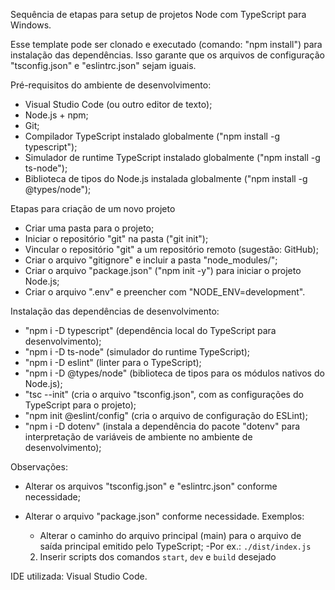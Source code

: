 Sequência de etapas para setup de projetos Node com TypeScript para Windows.

Esse template pode ser clonado e executado (comando: "npm install") para instalação das dependências. Isso garante que os arquivos de configuração "tsconfig.json" e "eslintrc.json" sejam iguais.

Pré-requisitos do ambiente de desenvolvimento:

- Visual Studio Code (ou outro editor de texto);
- Node.js + npm;
- Git;
- Compilador TypeScript instalado globalmente ("npm install -g typescript");
- Simulador de runtime TypeScript instalado globalmente ("npm install -g ts-node");
- Biblioteca de tipos do Node.js instalada globalmente ("npm install -g @types/node");

Etapas para criação de um novo projeto

- Criar uma pasta para o projeto;
- Iniciar o repositório "git" na pasta ("git init");
- Vincular o repositório "git" a um repositório remoto (sugestão: GitHub);
- Criar o arquivo "gitignore" e incluir a pasta "node_modules/";
- Criar o arquivo "package.json" ("npm init -y") para iniciar o projeto Node.js;
- Criar o arquivo ".env" e preencher com "NODE_ENV=development".

Instalação das dependências de desenvolvimento:

- "npm i -D typescript" (dependência local do TypeScript para desenvolvimento);
- "npm i -D ts-node" (simulador do runtime TypeScript);
- "npm i -D eslint" (linter para o TypeScript);
- "npm i -D @types/node" (biblioteca de tipos para os módulos nativos do Node.js);
- "tsc --init" (cria o arquivo "tsconfig.json", com as configurações do TypeScript para o projeto);
- "npm init @eslint/config" (cria o arquivo de configuração do ESLint);
- "npm i -D dotenv" (instala a dependência do pacote "dotenv" para interpretação de variáveis de ambiente no ambiente de desenvolvimento);

Observações:

- Alterar os arquivos "tsconfig.json" e "eslintrc.json" conforme necessidade;

- Alterar o arquivo "package.json" conforme necessidade. Exemplos:
   * Alterar o caminho do arquivo principal (main) para o arquivo de saída principal emitido pelo TypeScript;
-Por ex.: `./dist/index.js`
    2. Inserir scripts dos comandos `start`, `dev` e `build` desejado
 
IDE utilizada: Visual Studio Code.
